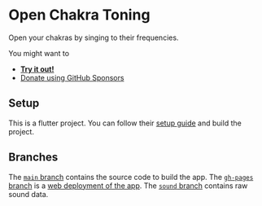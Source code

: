 # Open Chakra Toning

Open your chakras by singing to their frequencies.

You might want to

- **[Try it out!][web]**
- [Donate using GitHub Sponsors][gh-sponsors]

## Setup

This is a flutter project. You can follow their [setup guide](https://docs.flutter.dev/get-started/install)
and build the project.

## Branches

The [`main` branch](https://github.com/niccokunzmann/open_chakra_toning/tree/main) contains the source code to build the app.
The [`gh-pages` branch](https://github.com/niccokunzmann/open_chakra_toning/tree/gh-pages) is a [web deployment of the app][web].
The [`sound` branch](https://github.com/niccokunzmann/open_chakra_toning/tree/sound) contains raw sound data.

[web]: https://niccokunzmann.github.io/open_chakra_toning/
[gh-sponsors]: https://github.com/sponsors/niccokunzmann

